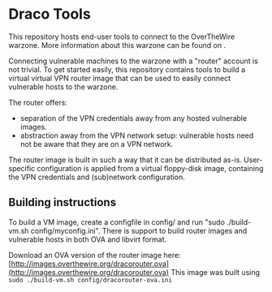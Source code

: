 Draco Tools
===========

This repository hosts end-user tools to connect to the OverTheWire warzone.
More information about this warzone can be found on [](https://draco.overthewire.org).


Connecting vulnerable machines to the warzone with a "router" account is not
trivial. To get started easily, this repository contains tools to build a virtual
virtual VPN router image that can be used to easily connect vulnerable hosts to
the warzone.

The router offers:
- separation of the VPN credentials away from any hosted vulnerable images.
- abstraction away from the VPN network setup: vulnerable hosts need not be aware that they are on a VPN network.

The router image is built in such a way that it can be distributed as-is.
User-specific configuration is applied from a virtual floppy-disk image, containing
the VPN credentials and (sub)network configuration.

Building instructions
---------------------

To build a VM image, create a configfile in config/ and run "sudo ./build-vm.sh config/myconfig.ini".
There is support to build router images and vulnerable hosts in both OVA and libvirt format.

Download an OVA version of the router image here: [http://images.overthewire.org/dracorouter.ova](http://images.overthewire.org/dracorouter.ova)
This image was built using ```sudo ./build-vm.sh config/dracorouter-ova.ini```
